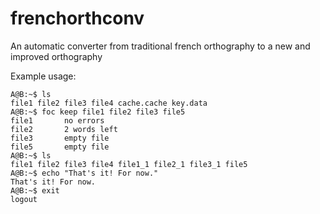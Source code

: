 # frenchorthconv
An automatic converter from traditional french orthography to a new and improved orthography


Example usage:

    A@B:~$ ls
    file1 file2 file3 file4 cache.cache key.data
    A@B:~$ foc keep file1 file2 file3 file5
    file1       no errors
    file2       2 words left
    file3       empty file
    file5       empty file
    A@B:~$ ls
    file1 file2 file3 file4 file1_1 file2_1 file3_1 file5
    A@B:~$ echo "That's it! For now."
    That's it! For now.
    A@B:~$ exit
    logout
